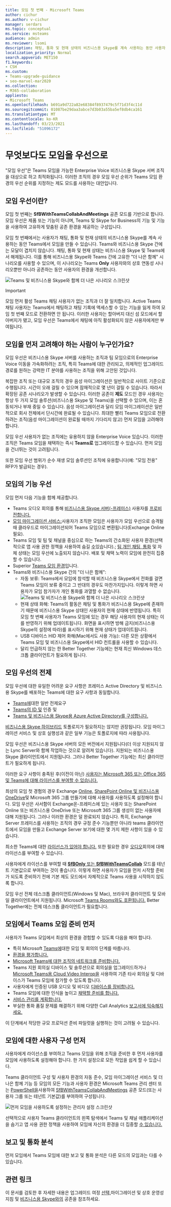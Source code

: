```yaml
---
title: 모임 첫 번째 - Microsoft Teams
author: cichur
ms.author: v-cichur
manager: serdars
ms.topic: conceptual
ms.service: msteams
audience: admin
ms.reviewer: lsomi
description: 채팅, 통화 및 현재 상태의 비즈니스용 Skype를 계속 사용하는 동안 사용자가 Teams에서 모임을 만들 수 있는 모임 우선에 대해 자세히 알아보습니다.
localization_priority: Normal
search.appverid: MET150
f1.keywords:
- CSH
ms.custom:
- Teams-upgrade-guidance
- seo-marvel-mar2020
ms.collection:
- M365-collaboration
appliesto:
- Microsoft Teams
ms.openlocfilehash: b691a9d722a82e68384f8937479c5f71d3f4c11d
ms.sourcegitcommit: 01087be29daa3abce7d3b03a55ba5ef8db4ca161
ms.translationtype: MT
ms.contentlocale: ko-KR
ms.lasthandoff: 03/23/2021
ms.locfileid: "51096172"
---
```

# <a name="meetings-first"></a>무엇보다도 모임을 우선으로

"모임 우선"은 Teams 모임을 가능한 Enterprise Voice 비즈니스용 Skype 서버 조직을 대상으로 하고 최적화됩니다. 이러한 조직의 경우 모임 우선 순위가  Teams 모임 환경의 우선 순위를 지정하는 제도 모드를 사용하는 대안입니다.

## <a name="what-is-meetings-first"></a>모임 우선이란?

모임 첫 번째는 **SfBWithTeamsCollabAndMeetings** 공존 모드를 기반으로 합니다. 모임 우선은 제품 또는 기능이 아니며, Teams 및 Skype for Business의 기능 및 기능을 사용하여 고유하게 맞춤된 공존 환경을 제공하는 구성입니다.

모임 첫 번째에서는 사용자가 채팅, 통화 및 현재 상태의 비즈니스용 Skype를 계속 사용하는 동안 Teams에서 모임을 만들 수 있습니다. Teams와 비즈니스용 Skype 간에는 모달이 겹치지 않습니다. 채팅, 통화 및 현재 상태는 비즈니스용 Skype 및 Teams에서 해제됩니다. 이를 통해 비즈니스용 Skype와 Teams 간에 고유한 "더 나은 함께" 시나리오를 사용할 수 있으며, 이 시나리오는 Teams **Only** 사용자와의 상호 연동성 시나리오뿐만 아니라 공존하는 동안 사용자의 환경을 개선합니다.

![Teams 및 비즈니스용 Skype와 함께 더 나은 시나리오 스크린샷](media/meetings-first-meeting-in-meeting.png)

> [!Important]
> 모임 먼저 활성 Teams 채팅 사용자가 없는 조직과 더 잘 일치합니다. Active Teams 채팅 사용자는 Teams에서 채팅하고 채팅 기록에 액세스할 수 있는 기능을 잃게 하여 모임 첫 번째 모드로 전환하면 안 됩니다. 이러한 사용자는 할아버지  대신 섬 모드에서 할아버지가 됐고, 모임 우선은 Teams에서 채팅에 아직 활성화되지 않은 사용자에게만 부여됩니다.

## <a name="who-should-consider-meetings-first"></a>모임을 먼저 고려해야 하는 사람이 누구인가요?

모임 우선은 비즈니스용 Skype 서버를 사용하는 조직과 팀 모임으로의 Enterprise Voice 이동을 가속화하려는 조직, 특히 Teams에 대한 관리되고, 의제적인 업그레이드 경로를 원하는 강력한 IT 분야를 사용하는 조직을 위해 고안된 것입니다.

복잡한 조직 또는 대규모 조직의 경우 음성 마이그레이션은 일반적으로 사이트 기준으로 수행됩니다. 시간이 오래 걸릴 수 있으며 잠재적으로 몇 년이 걸릴 수 있습니다. 따라서 확장된 공존 시나리오가 발생할 수 있습니다. 이러한 공존이 **제도** 모드인 경우 사용자는 항상 두 가지 모임 솔루션(비즈니스용 Skype 및 Teams)을 선택할 수 있으며, 이는 혼동되거나 부재 중일 수 있습니다. 음성 마이그레이션과 달리 모임 마이그레이션은 일반적으로 회사 전체에서 단시간에 완료될 수 있습니다. 최대한 빨리 Teams 모임으로 전환하려는 조직(음성 마이그레이션이 완료될 때까지 기다리지 않고) 먼저 모임을 고려해야 합니다.

모임 우선 사용자가 없는 조직에는 유용하지 않을 Enterprise Voice 있습니다. 이러한 조직은 Teams 모임을 채택하는 즉시 **Teams로** 업그레이드할 수 있습니다. 먼저 모임을 건너뛰는 것이 고려됩니다.

또한 모임 우선 범위가 순수 재생 모임 솔루션인 조직에 유용합니다(예: "모임 전용" RFP가 발급되는 경우).

## <a name="capabilities-in-meetings-first"></a>모임의 기능 우선

모임 먼저 다음 기능을 함께 제공합니다.

- Teams 오디오 회의를 통해 [비즈니스용 Skype 서버(-프레미스)](./tutorial-audio-conferencing.yml?tutorial-step=3) 사용자를 [프로비전합니다.](tutorial-audio-conferencing.yml)
- [모임 마이그레이션 서비스:](/skypeforbusiness/audio-conferencing-in-office-365/setting-up-the-meeting-migration-service-mms)사용자가 조직한 모임은 사용자가 모임 우선으로 승격될 때 클라우드로 마이그레이션되어 Teams 모임으로 변환됩니다(Exchange Online 필요).
- Teams 모임 및 팀 및 채널을 중심으로 하는 Teams의 간소화된 사용자 환경(선택적으로 앱 사용 권한 정책을 사용하여 숨길 [수](teams-app-permission-policies.md)있습니다).; [팀 개인 채팅, 통화](teams-client-experience-and-conformance-to-coexistence-modes.md) 및 자체 상태는 모임 우선에 노출되지 않습니다. 배포 및 채택 노력이 모임에 완전히 집중할 수 있습니다.
- Superior [Teams 모임 환경](tutorial-meetings-in-teams.yml)입니다.
- Teams와 비즈니스용 Skype 간의 "더 나은 함께": 
  - 자동 보류: Teams에서 모임에 참석할 때 비즈니스용 Skype에서 전화를 걸면 Teams 모임이 보류 중이고 그 반대의 경우도 마찬가지입니다. 이렇게 하면 사용자가 모임 참가자가 개인 통화를 과열할 수 없습니다.
    ![Teams 및 비즈니스용 Skype와 함께 더 나은 시나리오 스크린샷](media/meetings-first-better-together-hold.png)
  - 현재 상태 화해: Teams의 활동은 채팅 및 통화가 비즈니스용 Skype에 존재하기 때문에 비즈니스용 Skype 상태인 사용자의 현재 상태에 반영됩니다. 특히 모임 첫 번째 사용자가 Teams 모임에 있는 경우 해당 사용자의 현재 상태는 이를 반영하기 위해 업데이트됩니다. 화면을 표시하면 방해 금지(비즈니스용 Skype의 설정에 따라)를 표시하기 위해 현재 상태가 업데이트됩니다.
  - USB 디바이스 HID 제어 화해(Mac에서도 사용 가능): 다른 모든 상황에서 Teams 모임 및 비즈니스용 Skype에서 HID 컨트롤을 사용할 수 있습니다.
  - 달리 언급하지 않는 한 Better Together 기능에는 현재 최신 Windows 데스크톱 클라이언트가 필요하게 됩니다.

## <a name="prerequisites-for-meetings-first"></a>모임 우선의 전제

모임 우선에 대한 유일한 어려운 요구 사항은 프레미스 Active Directory 및 비즈니스용 Skype를 배포하는 Teams에 대한 요구 사항과 동일합니다.

- [Teams에](upgrade-plan-journey-prerequisites.md)대한 일반 전제요구
- [Teams의 ID 및](identify-models-authentication.md) 인증 및
- [Teams 및 비즈니스용 Skype용 Azure Active Directory를 구성합니다.](/skypeforbusiness/hybrid/configure-azure-ad-connect)

[비즈니스용 Skype 하이브리드](/skypeforbusiness/hybrid/configure-federation-with-skype-for-business-online) 토폴로지가 필요하지는 않지만 권장됩니다. 모임 마이그레이션 서비스 및 상호 실행성과 같은 일부 기능은 토폴로지에 따라 사용됩니다.

모임 우선은 비즈니스용 Skype 서버의 모든 버전에서 지원됩니다(더 이상 지원되지 않는 Lync Server와 함께 작업하는 것으로 알려져 있습니다). 지원되는 비즈니스용 Skype 클라이언트에서 지원됩니다. 그러나 Better Together 기능에는 최신 클라이언트가 필요하게 됩니다.

이러한 요구 사항이 충족된 후(이전이 아닌) [사용자는 Microsoft 365 또는 Office 365 및 Teams에 대해 라이선스를 부여할 수 있습니다.](/office365/enterprise/assign-licenses-to-user-accounts)

최상의 모임 첫 경험의 경우 Exchange [Online,](exchange-teams-interact.md) [SharePoint Online 및 비즈니스용 OneDrive](sharepoint-onedrive-interact.md)및 Microsoft 365 그룹 만들기에 대해 사용자를 사용하도록 설정해야 합니다. 모임 우선은 사서함이 Exchange온-프레미스에 있는 사용자 또는 SharePoint Online 또는 비즈니스용 OneDrive 또는 Microsoft 365 그룹 생성이 없는 사용자에 대해 지원됩니다. 그러나 이러한 환경은 덜 완료되지 않습니다. 특히, Exchange Server 프레미스를 사용하는 조직의 경우 규정 준수 기능뿐만 아니라 teams 클라이언트에서 모임을 만들고 Exchange Server 보기에 대한 몇 가지 제한 사항이 있을 수 있습니다.

최소한 Teams에 대한 [라이선스가 있어야 합니다.](/microsoft-365/admin/manage/assign-licenses-to-users) 또한 필요한 경우 [오디오](set-up-audio-conferencing-in-teams.md)회의에 대해 라이선스를 부여할 수 있습니다.

사용자에게 라이선스를 부여할 때 [ **SfBOnly** 또는 **SfBWithTeamsCollab**](/powershell/module/skype/grant-csteamsupgradepolicy?view=skype-ps) 모드를 테넌트 기본값으로 부여하는 것이 좋습니다. 이렇게 하면 사용자가 모임을 먼저 시작할 준비가  되도록 준비하기 전에 기본 제도 모드에서 자체적으로 Teams 사용을 시작하지 않도록 합니다.

모임 우선 전체 데스크톱 클라이언트(Windows 및 Mac), 브라우저 클라이언트 및 모바일 클라이언트에서 지원됩니다. Microsoft [Teams Rooms와도 호환됩니다.](/microsoftteams/room-systems/) Better Together에는 전체 데스크톱 클라이언트가 필요합니다.

## <a name="prepare-for-teams-meetings-in-meetings-first"></a>모임에서 Teams 모임 준비 먼저

사용자가 Teams 모임에서 최상의 환경을 경험할 수 있도록 다음을 해야 합니다.

- 특히 Microsoft [Teams에](deploy-meetings-microsoft-teams-landing-page.md)대한 모임 및 회의의 단계를 따릅니다.
- [환경을 평가합니다.](3-envision-evaluate-my-environment.md)
- [Microsoft Teams에 대한 조직의 네트워크를 준비합니다.](prepare-network.md)
- Teams 지원 회의실 디바이스 [](/skypeforbusiness/certification/devices-meeting-rooms?bc=%2fmicrosoftteams%2fbreadcrumb%2ftoc.json&toc=%2fMicrosoftTeams%2ftoc.json)및 솔루션으로 회의실을 업그레이드하거나 [Microsoft Teams용 Cloud Video Interop을](cloud-video-interop.md) 사용하여 기존 타사 회의실 및 디바이스가 Teams 모임에 참가할 수 있도록 합니다.
- 사용자에게 인증된 USB 오디오 및 비디오 [디바이스를 장비합니다.](/skypeforbusiness/certification/devices-usb-devices?bc=%2fmicrosoftteams%2fbreadcrumb%2ftoc.json&toc=%2fMicrosoftTeams%2ftoc.json)
- Teams 모임에 대한 인식을 높이고 [채택할 준비를 합니다.](adopt-microsoft-teams-landing-page.md)
- [서비스 관리를 계획합니다.](4-envision-plan-my-service-management.md)
- 부실한 통화 품질 문제를 해결하기 위해 다양한 Call Analytics [보고서에 익숙해지세요.](use-call-analytics-to-troubleshoot-poor-call-quality.md)

이 단계에서 적당한 규모 프로덕션 준비 파일럿을 실행하는 것이 고려될 수 있습니다.

## <a name="configure-users-for-meetings-first"></a>모임에 대한 사용자 구성 먼저

사용자에게 라이선스를 부여하고 Teams 모임을 위해 조직을 준비한 후 먼저 사용자를 모임에 사용하도록 설정해야 합니다. 한 가지 설정으로 모든 작업을 쉽게 할 수 있습니다.

Teams 클라이언트 구성 및 사용자 환경의 자동 준수, [](teams-client-experience-and-conformance-to-coexistence-modes.md) 모임 마이그레이션 서비스 및 더 나은 함께 기능 등 모임의 모든 기능과 사용자 환경은 Microsoft Teams 관리 센터 또는 [PowerShell을](/powershell/module/skype/grant-csteamsupgradepolicy?view=skype-ps)사용하여 [SfBWithTeamsCollabAndMeetings](setting-your-coexistence-and-upgrade-settings.md) 공존 모드(또는 사용자 그룹 또는 테넌트 기본값)를 부여하여 구성됩니다. [](manage-teams-in-modern-portal.md)

![먼저 모임을 사용하도록 설정하는 관리자 설정 스크린샷](media/teams-meeting-admin-settings.png)

선택적으로 사용자 Teams 클라이언트의 왼쪽 탐색에서 Teams 및 채널 애플리케이션을 숨기고 앱 사용 권한 정책을 사용하여 모임에 자신의 환경을 더 집중할 [수 있습니다.](teams-app-permission-policies.md)

## <a name="reporting-and-call-analytics"></a>보고 및 통화 분석

먼저 모임에서 Teams 모임에 대한 보고 및 통화 분석은 다른 모드의 모임과는 다를 수 있습니다.

## <a name="related-links"></a>관련 링크

이 문서를 검토한 후 자세한 내용은 업그레이드 여정 [](migration-interop-guidance-for-teams-with-skype.md) [선택,](upgrade-and-coexistence-of-skypeforbusiness-and-teams.md)마이그레이션 및 상호 운영성 지침 및 [비즈니스용 Skype와의](coexistence-chat-calls-presence.md) 공존을 참조하세요.